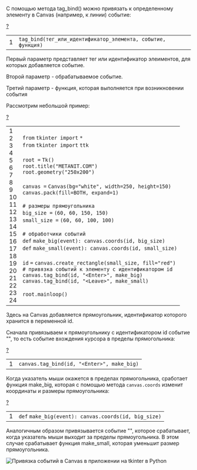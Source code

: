 С помощью метода tag\_bind() можно привязать к определенному элементу в Canvas (например, к линии) событие:

[?](https://metanit.com/python/tkinter/7.4.php#)

<table border="0" cellpadding="0" cellspacing="0"><tbody><tr><td class="gutter"><div class="line number1 index0 alt2">1</div></td><td class="code"><div class="container"><div class="line number1 index0 alt2"><code class="py plain">tag_bind(тег_или_идентификатор_элемента, событие, функция)</code></div></div></td></tr></tbody></table>

Первый параметр представляет тег или идентификатор элеиментов, для которых добавляется событие.

Второй параметр - обрабатываемое событие.

Третий параметр - функция, которая выполняется при возникновении события

Рассмотрим небольшой пример:

[?](https://metanit.com/python/tkinter/7.4.php#)

<table border="0" cellpadding="0" cellspacing="0"><tbody><tr><td class="gutter"><div class="line number1 index0 alt2">1</div><div class="line number2 index1 alt1">2</div><div class="line number3 index2 alt2">3</div><div class="line number4 index3 alt1">4</div><div class="line number5 index4 alt2">5</div><div class="line number6 index5 alt1">6</div><div class="line number7 index6 alt2">7</div><div class="line number8 index7 alt1">8</div><div class="line number9 index8 alt2">9</div><div class="line number10 index9 alt1">10</div><div class="line number11 index10 alt2">11</div><div class="line number12 index11 alt1">12</div><div class="line number13 index12 alt2">13</div><div class="line number14 index13 alt1">14</div><div class="line number15 index14 alt2">15</div><div class="line number16 index15 alt1">16</div><div class="line number17 index16 alt2">17</div><div class="line number18 index17 alt1">18</div><div class="line number19 index18 alt2">19</div><div class="line number20 index19 alt1">20</div><div class="line number21 index20 alt2">21</div><div class="line number22 index21 alt1">22</div><div class="line number23 index22 alt2">23</div><div class="line number24 index23 alt1">24</div></td><td class="code"><div class="container"><div class="line number1 index0 alt2"><code class="py keyword">from</code> <code class="py plain">tkinter </code><code class="py keyword">import</code> <code class="py keyword">*</code></div><div class="line number2 index1 alt1"><code class="py keyword">from</code> <code class="py plain">tkinter </code><code class="py keyword">import</code> <code class="py plain">ttk</code></div><div class="line number3 index2 alt2">&nbsp;</div><div class="line number4 index3 alt1"><code class="py plain">root </code><code class="py keyword">=</code> <code class="py plain">Tk()</code></div><div class="line number5 index4 alt2"><code class="py plain">root.title(</code><code class="py string">"METANIT.COM"</code><code class="py plain">)</code></div><div class="line number6 index5 alt1"><code class="py plain">root.geometry(</code><code class="py string">"250x200"</code><code class="py plain">)</code></div><div class="line number7 index6 alt2">&nbsp;</div><div class="line number8 index7 alt1"><code class="py plain">canvas </code><code class="py keyword">=</code> <code class="py plain">Canvas(bg</code><code class="py keyword">=</code><code class="py string">"white"</code><code class="py plain">, width</code><code class="py keyword">=</code><code class="py value">250</code><code class="py plain">, height</code><code class="py keyword">=</code><code class="py value">150</code><code class="py plain">)</code></div><div class="line number9 index8 alt2"><code class="py plain">canvas.pack(fill</code><code class="py keyword">=</code><code class="py plain">BOTH, expand</code><code class="py keyword">=</code><code class="py value">1</code><code class="py plain">)</code></div><div class="line number10 index9 alt1">&nbsp;</div><div class="line number11 index10 alt2"><code class="py comments"># размеры прямоугольника</code></div><div class="line number12 index11 alt1"><code class="py plain">big_size </code><code class="py keyword">=</code> <code class="py plain">(</code><code class="py value">60</code><code class="py plain">, </code><code class="py value">60</code><code class="py plain">, </code><code class="py value">150</code><code class="py plain">, </code><code class="py value">150</code><code class="py plain">)</code></div><div class="line number13 index12 alt2"><code class="py plain">small_size </code><code class="py keyword">=</code> <code class="py plain">(</code><code class="py value">60</code><code class="py plain">, </code><code class="py value">60</code><code class="py plain">, </code><code class="py value">100</code><code class="py plain">, </code><code class="py value">100</code><code class="py plain">)</code></div><div class="line number14 index13 alt1">&nbsp;</div><div class="line number15 index14 alt2"><code class="py comments"># обработчики событий</code></div><div class="line number16 index15 alt1"><code class="py keyword">def</code> <code class="py plain">make_big(event): canvas.coords(</code><code class="py functions">id</code><code class="py plain">, big_size)</code></div><div class="line number17 index16 alt2"><code class="py keyword">def</code> <code class="py plain">make_small(event): canvas.coords(</code><code class="py functions">id</code><code class="py plain">, small_size)</code></div><div class="line number18 index17 alt1">&nbsp;</div><div class="line number19 index18 alt2"><code class="py functions">id</code> <code class="py keyword">=</code> <code class="py plain">canvas.create_rectangle(small_size, fill</code><code class="py keyword">=</code><code class="py string">"red"</code><code class="py plain">)</code></div><div class="line number20 index19 alt1"><code class="py comments"># привязка событий к элементу с идентификатором id</code></div><div class="line number21 index20 alt2"><code class="py plain">canvas.tag_bind(</code><code class="py functions">id</code><code class="py plain">, </code><code class="py string">"&lt;Enter&gt;"</code><code class="py plain">, make_big)</code></div><div class="line number22 index21 alt1"><code class="py plain">canvas.tag_bind(</code><code class="py functions">id</code><code class="py plain">, </code><code class="py string">"&lt;Leave&gt;"</code><code class="py plain">, make_small)</code></div><div class="line number23 index22 alt2">&nbsp;</div><div class="line number24 index23 alt1"><code class="py plain">root.mainloop()</code></div></div></td></tr></tbody></table>

Здесь на Canvas добавляется прямоугольник, идентификатор которого хранится в переменной id.

Сначала привязываем к прямоугольнику с идентификатором id событие "<Enter>", то есть событие вхождения курсора в пределы прямогольника:

[?](https://metanit.com/python/tkinter/7.4.php#)

<table border="0" cellpadding="0" cellspacing="0"><tbody><tr><td class="gutter"><div class="line number1 index0 alt2">1</div></td><td class="code"><div class="container"><div class="line number1 index0 alt2"><code class="py plain">canvas.tag_bind(</code><code class="py functions">id</code><code class="py plain">, </code><code class="py string">"&lt;Enter&gt;"</code><code class="py plain">, make_big)</code></div></div></td></tr></tbody></table>

Когда указатель мыши окажется в пределах прямогольника, сработает функция make\_big, которая с помощью метода `canvas.coords` изменит координаты и размеры прямоугольника:

[?](https://metanit.com/python/tkinter/7.4.php#)

<table border="0" cellpadding="0" cellspacing="0"><tbody><tr><td class="gutter"><div class="line number1 index0 alt2">1</div></td><td class="code"><div class="container"><div class="line number1 index0 alt2"><code class="py keyword">def</code> <code class="py plain">make_big(event): canvas.coords(</code><code class="py functions">id</code><code class="py plain">, big_size)</code></div></div></td></tr></tbody></table>

Аналогичным образом привязывается событие "<Leave>", которое срабатывает, когда указатель мыши выходит за пределы прямоугольника. В этом случае срабатывает функция make\_small, которая уменьшит размер прямоугольника.

![Привязка событий в Canvas в приложении на tkinter в Python](https://metanit.com/python/tkinter/7.4.php./pics/5.13.png)